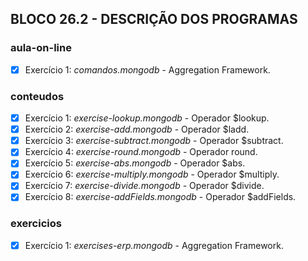 ## BLOCO 26.2 - DESCRIÇÃO DOS PROGRAMAS

### aula-on-line
- [x] Exercício 1: _comandos.mongodb_ - Aggregation Framework.

### conteudos
- [x] Exercício 1: _exercise-lookup.mongodb_ - Operador $lookup.
- [x] Exercício 2: _exercise-add.mongodb_ - Operador $ladd.
- [x] Exercício 3: _exercise-subtract.mongodb_ - Operador $subtract.
- [x] Exercício 4: _exercise-round.mongodb_ - Operador round.
- [x] Exercício 5: _exercise-abs.mongodb_ - Operador $abs.
- [x] Exercício 6: _exercise-multiply.mongodb_ - Operador $multiply.
- [x] Exercício 7: _exercise-divide.mongodb_ - Operador $divide.
- [x] Exercício 8: _exercise-addFields.mongodb_ - Operador $addFields.

### exercicios
- [x] Exercício 1: _exercises-erp.mongodb_ - Aggregation Framework.

